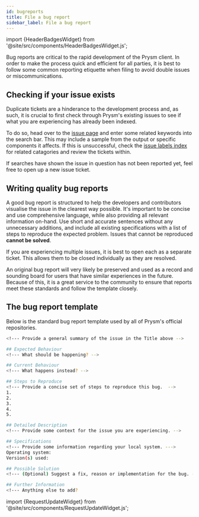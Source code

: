 ```yaml
---
id: bugreports
title: File a bug report
sidebar_label: File a bug report
---
```


import {HeaderBadgesWidget} from '@site/src/components/HeaderBadgesWidget.js';

<HeaderBadgesWidget />

Bug reports are critical to the rapid development of the Prysm client. In order to make the process quick and efficient for all parties, it is best to follow some common reporting etiquette when filing to avoid double issues or miscommunications.

## Checking if your issue exists

Duplicate tickets are a hinderance to the development process and, as such, it is crucial to first check through Prysm's existing issues to see if what you are experiencing has already been indexed.

To do so, head over to the [issue page](https://github.com/prysmaticlabs/prysm/issues) and enter some related keywords into the search bar. This may include a sample from the output or specific components it affects. If this is unsuccessful, check the [issue labels index](https://github.com/prysmaticlabs/prysm/labels) for related catagories and review the tickets within.

If searches have shown the issue in question has not been reported yet, feel free to open up a new issue ticket.

## Writing quality bug reports

A good bug report is structured to help the developers and contributors visualise the issue in the clearest way possible. It's important to be concise and use comprehensive language, while also providing all relevant information on-hand. Use short and accurate sentences without any unnecessary additions, and include all existing specifications with a list of steps to reproduce the expected problem. Issues that cannot be reproduced **cannot be solved**.

If you are experiencing multiple issues, it is best to open each as a separate ticket. This allows them to be closed individually as they are resolved.

An original bug report will very likely be preserved and used as a record and sounding board for users that have similar experiences in the future. Because of this, it is a great service to the community to ensure that reports meet these standards and follow the template closely.


## The bug report template

Below is the standard bug report template used by all of Prysm's official repositories.

```sh
<!--- Provide a general summary of the issue in the Title above -->

## Expected Behaviour
<!--- What should be happening? -->

## Current Behaviour
<!--- What happens instead? -->

## Steps to Reproduce
<!--- Provide a concise set of steps to reproduce this bug.  -->
1.
2.
3.
4.
5.

## Detailed Description
<!--- Provide some context for the issue you are experiencing. -->

## Specifications
<!--- Provide some information regarding your local system. --->
Operating system:
Version(s) used:

## Possible Solution
<!--- (Optional) Suggest a fix, reason or implementation for the bug. -->

## Further Information
<!--- Anything else to add?
```

import {RequestUpdateWidget} from '@site/src/components/RequestUpdateWidget.js';

<RequestUpdateWidget />